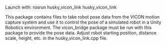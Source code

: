Launch with:
rosrun husky_vicon_link husky_vicon_link

This package contains files to take robot pose data from the VICON motion capture system and use it to control the pose of a simulated robot in a Unity Robotics environment. The vicon_bridge package must be run with this package to provide the pose data. Adjust robot starting position, distance scale, height, etc. in the husky_vicon_link.cpp file.
